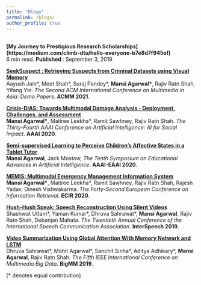 ```yaml
---
title: "Blogs"
permalink: /blogs/
author_profile: true
---
```

<br>
<b>[My Journey to Prestigious Research Scholarships](https://medium.com/climb-dtu/hello-everyone-b7e8d7f945ef)</b> <br>
6 min read.
<b> Published </b>: September 3, 2019


<b>[SeekSuspect : Retrieving Suspects from Criminal Datasets using Visual Memory](https://mansiagarwal11.github.io//publications/seeksuspect)</b> <br>
Aayush Jain\*, Meet Shah\*, Suraj Pandey\*, <b>Mansi Agarwal\*</b>, Rajiv Ratn Shah, Yifang Yin.
<i>The Second ACM International Conference on Multimedia in Asia: Demo Papers</i>. <b>ACMM 2021</b>.

<b>[Crisis-DIAS: Towards Multimodal Damage Analysis - Deployment, Challenges, and Assessment](https://mansiagarwal11.github.io//publications/crisisdias)</b> <br> 
<b>Mansi Agarwal\*</b>, Maitree Leekha\*, Ramit Sawhney, Rajiv Ratn Shah.
<i>The Thirty-Fourth AAAI Conference on Artificial Intelligence: AI for Social Impact</i>. <b>AAAI 2020</b>.

<b>[Semi-supervised Learning to Perceive Children’s Affective States in a Tablet Tutor](https://mansiagarwal11.github.io//publications/Semisupervised)</b> <br> 
<b>Mansi Agarwal</b>, Jack Mostow,
<i>The Tenth Symposium on Educational Advances in Artificial Intelligence</i>. <b>AAAI-EAAI 2020</b>.

<b>[MEMIS: Multimodal Emergency Management Information System](https://mansiagarwal11.github.io//publications//memis)</b> <br> 
<b>Mansi Agarwal\*</b>, Maitree Leekha\*, Ramit Sawhney, Rajiv Ratn Shah, Rajesh Yadav, Dinesh Vishwakarma.
<i>The Forty-Second European Conference on Information Retrieval</i>. <b>ECIR 2020</b>.

<b>[Hush-Hush Speak: Speech Reconstruction Using Silent Videos](https://mansiagarwal11.github.io//publications/hush)</b> <br> 
Shashwat Uttam\*, Yaman Kumar\*, Dhruva Sahrawat\*, <b>Mansi Agarwal</b>, Rajiv Ratn Shah, Debanjan Mahata.
<i>The Twentieth Annual Conference of the International Speech Communication Association</i>. <b>InterSpeech 2019</b>.

<b>[Video Summarization Using Global Attention With Memory Network and LSTM](https://mansiagarwal11.github.io//publications/bigmm)</b> <br> 
Dhruva Sahrawat\*, Mohit Agarwal\*, Sanchit Sinha\*, Aditya Adhikary\*, <b>Mansi Agarwal</b>, Rajiv Ratn Shah.
<i>The Fifth IEEE International Conference on Multimedia Big Data</i>. <b>BigMM 2019</b>.

[\* denotes equal contribution]
